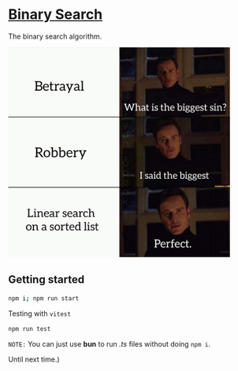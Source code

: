 # [Binary Search](https://en.wikipedia.org/wiki/Binary_search)

The binary search algorithm.

<img src="./Resources/memes/theBiggestSin.jpg" alt="*theBiggestSin" width=450>

## Getting started

```bash
npm i; npm run start
```

Testing with `vitest`

```bash
npm run test
```

`NOTE:` You can just use **bun** to run *.ts* files without doing `npm i`.

Until next time.)
